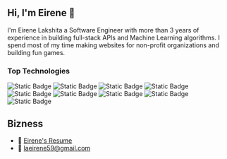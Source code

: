 ## Hi, I'm Eirene 👋

I'm Eirene Lakshita a Software Engineer with more than 3 years of experience in building full-stack APIs and Machine Learning algorithms.
I spend most of my time making websites for non-profit organizations and building fun games.
### Top Technologies
![Static Badge](https://img.shields.io/badge/REACT-black?style=for-the-badge&logo=REACT&labelColor=black&color=%2361DBFB)
![Static Badge](https://img.shields.io/badge/JAVASCRIPT-black?style=for-the-badge&logo=JAVASCRIPT&labelColor=black&color=%23F0DB4F)
![Static Badge](https://img.shields.io/badge/NODEJS-black?style=for-the-badge&logo=NODE.js&labelColor=black&color=%233C873A)
![Static Badge](https://img.shields.io/badge/PYTHON-black?style=for-the-badge&logo=PYTHON&labelColor=black&color=%233776AB)
![Static Badge](https://img.shields.io/badge/MYSQL-black?style=for-the-badge&logo=mysql&labelColor=black&color=%233E6D90)
![Static Badge](https://img.shields.io/badge/MOBX-black?style=for-the-badge&logo=mobx&labelColor=black&color=%23FD9955)
![Static Badge](https://img.shields.io/badge/NUMPY-black?style=for-the-badge&logo=numpy&labelColor=black&color=%23F5F5F5)
![Static Badge](https://img.shields.io/badge/pytorch-black?style=for-the-badge&logo=pytorch&labelColor=black&color=%23EE4C2C)
![Static Badge](https://img.shields.io/badge/MONGODB-black?style=for-the-badge&logo=MONGODB&labelColor=black&color=%2347A248)

## Bizness
- 📎 [Eirene's Resume](https://docs.google.com/document/d/e/2PACX-1vT9FhDsVcSqbrDz9j0PXZTUaGfPnaicmZyC53vJ0ViW2lbAQDBh6dEdAZakWLhZlTSGR72bev9X1w_p/pub)
- 📧 [laeirene59@gmail.com](mailto:laeirene59@gmail.com)


<!--
**eirenelakshita/eirenelakshita** is a ✨ _special_ ✨ repository because its `README.md` (this file) appears on your GitHub profile.

Here are some ideas to get you started:

- 🔭 I’m currently working on ...
- 🌱 I’m currently learning ...
- 👯 I’m looking to collaborate on ...
- 🤔 I’m looking for help with ...
- 💬 Ask me about ...
- 📫 How to reach me: ...
- 😄 Pronouns: ...
- ⚡ Fun fact: ...
-->

